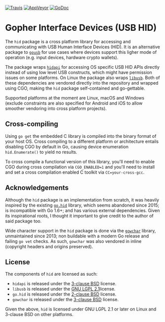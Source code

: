 [![Travis][travisimg]][travisurl] [![AppVeyor][appveyorimg]][appveyorurl]
[![GoDoc][docimg]][docurl]

[travisimg]: https://travis-ci.org/karalabe/hid.svg?branch=master

[travisurl]: https://travis-ci.org/karalabe/hid

[appveyorimg]: https://ci.appveyor.com/api/projects/status/plroy54odykb0ch3/branch/master?svg=true

[appveyorurl]: https://ci.appveyor.com/project/karalabe/hid

[docimg]: https://godoc.org/github.com/karalabe/hid?status.svg

[docurl]: https://godoc.org/github.com/karalabe/hid

# Gopher Interface Devices (USB HID)

The `hid` package is a cross platform library for accessing and communicating
with USB Human Interface Devices (HID). It is an alternative package to
[`gousb`](https://github.com/karalabe/gousb) for use cases where devices support
this ligher mode of operation (e.g. input devices, hardware crypto wallets).

The package wraps [`hidapi`](https://github.com/signal11/hidapi) for accessing
OS specific USB HID APIs directly instead of using low level USB constructs,
which might have permission issues on some platforms. On Linux the package also
wraps [`libusb`](https://github.com/libusb/libusb). Both of these dependencies
are vendored directly into the repository and wrapped using CGO, making the
`hid` package self-contained and go-gettable.

Supported platforms at the moment are Linux, macOS and Windows (exclude
constraints are also specified for Android and iOS to allow smoother vendoring
into cross platform projects).

## Cross-compiling

Using `go get` the embedded C library is compiled into the binary format of your
host OS. Cross compiling to a different platform or architecture entails
disabling CGO by default in Go, causing device enumeration `hid.Enumerate()` to
yield no results.

To cross compile a functional version of this library, you'll need to enable CGO
during cross compilation via `CGO_ENABLED=1` and you'll need to install and set
a cross compilation enabled C toolkit via `CC=your-cross-gcc`.

## Acknowledgements

Although the `hid` package is an implementation from scratch, it was heavily
inspired by the existing [`go.hid`](https://github.com/GeertJohan/go.hid)
library, which seems abandoned since 2015; is incompatible with Go 1.6+; and has
various external dependencies. Given its inspirational roots, I thought it
important to give credit to the author of said package too.

Wide character support in the `hid` package is done via the
[`gowchar`](https://github.com/orofarne/gowchar) library, unmaintained since
2013; non buildable with a modern Go release and failing `go vet` checks. As
such, `gowchar` was also vendored in inline (copyright headers and origins
preserved).

## License

The components of `hid` are licensed as such:

*   `hidapi` is released under the
    [3-clause BSD](https://github.com/signal11/hidapi/blob/master/LICENSE-bsd.txt)
    license.
*   `libusb` is released under the
    [GNU LGPL 2.1](https://github.com/libusb/libusb/blob/master/COPYING)license.
*   `go.hid` is released under the
    [2-clause BSD](https://github.com/GeertJohan/go.hid/blob/master/LICENSE)
    license.
*   `gowchar` is released under the
    [3-clause BSD](https://github.com/orofarne/gowchar/blob/master/LICENSE)
    license.

Given the above, `hid` is licensed under GNU LGPL 2.1 or later on Linux and
3-clause BSD on other platforms.

